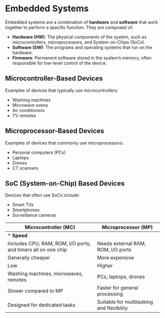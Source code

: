 # Embedded Systems

Embedded systems are a combination of **hardware** and **software** that work together to perform a specific function. They are composed of:

- **Hardware (HW)**: The physical components of the system, such as microcontrollers, microprocessors, and System-on-Chips (SoCs).
- **Software (SW)**: The programs and operating systems that run on the hardware.
- **Firmware**: Permanent software stored in the system’s memory, often responsible for low-level control of the device.

## Microcontroller-Based Devices

Examples of devices that typically use microcontrollers:

- Washing machines  
- Microwave ovens  
- Air conditioners  
- TV remotes

## Microprocessor-Based Devices

Examples of devices that commonly use microprocessors:

- Personal computers (PCs)  
- Laptops  
- Drones  
- CT scanners

## SoC (System-on-Chip) Based Devices

Devices that often use SoCs include:

- Smart TVs  
- Smartphones  
- Surveillance cameras


| Microcontroller (MC)                      | Microprocessor (MP)                     |
|-------------------------------------------|-----------------------------------------|
|*                                 **Speed** |                                         |
| Includes CPU, RAM, ROM, I/O ports, and timers all on one chip | Needs external RAM, ROM, I/O ports      |
| Generally cheaper                         | More expensive                          |
| Low                                       | Higher                                  |
| Washing machines, microwaves, remotes     | PCs, laptops, drones                    |
| Slower compared to MP                     | Faster for general processing           |
| Designed for dedicated tasks              | Suitable for multitasking and flexibility |
